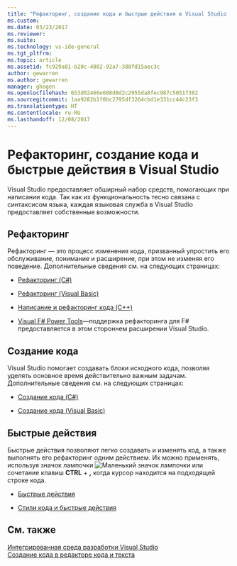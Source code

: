 ```yaml
---
title: "Рефакторинг, создание кода и быстрые действия в Visual Studio | Документы Майкрософт"
ms.custom: 
ms.date: 03/23/2017
ms.reviewer: 
ms.suite: 
ms.technology: vs-ide-general
ms.tgt_pltfrm: 
ms.topic: article
ms.assetid: fc929a81-b20c-4802-92a7-388fd15aec3c
author: gewarren
ms.author: gewarren
manager: ghogen
ms.openlocfilehash: 653d02466e608d8d2c2955da8fec987c50517382
ms.sourcegitcommit: 1aa9282b1f0bc2795df3264cbd1e331cc44c23f3
ms.translationtype: HT
ms.contentlocale: ru-RU
ms.lasthandoff: 12/08/2017
---
```

# <a name="refactoring-code-generation-and-quick-actions-in-visual-studio"></a>Рефакторинг, создание кода и быстрые действия в Visual Studio

Visual Studio предоставляет обширный набор средств, помогающих при написании кода.  Так как их функциональность тесно связана с синтаксисом языка, каждая языковая служба в Visual Studio предоставляет собственные возможности.

## <a name="refactoring"></a>Рефакторинг

Рефакторинг — это процесс изменения кода, призванный упростить его обслуживание, понимание и расширение, при этом не изменяя его поведение.  Дополнительные сведения см. на следующих страницах:

* [Рефакторинг (C#)](../csharp-ide/refactoring-csharp.md)

* [Рефакторинг (Visual Basic)](../vb-ide/refactoring-vb.md)

* [Написание и рефакторинг кода (C++)](/cpp/ide/writing-and-refactoring-code-cpp)

* [Visual F# Power Tools](https://marketplace.visualstudio.com/items?itemName=FSharpSoftwareFoundation.VisualFPowerTools)&mdash;поддержка рефакторинга для F# предоставляется в этом стороннем расширении Visual Studio.

## <a name="code-generation"></a>Создание кода

Visual Studio помогает создавать блоки исходного кода, позволяя уделять основное время действительно важным задачам. Дополнительные сведения см. на следующих страницах:

* [Создание кода (C#)](../csharp-ide/code-generation-csharp.md)

* [Создание кода (Visual Basic)](../vb-ide/code-generation-vb.md)

## <a name="quick-actions"></a>Быстрые действия

Быстрые действия позволяют легко создавать и изменять код, а также выполнять его рефакторинг одним действием. Их можно применять, используя значок лампочки ![Маленький значок лампочки](media/vs2015_lightbulbsmall.png "VS2017_LightBulbSmall") или сочетание клавиш **CTRL** + **,** когда курсор находится на подходящей строке кода.

* [Быстрые действия](quick-actions.md)

* [Стили кода и быстрые действия](code-styles-and-quick-actions.md)

## <a name="see-also"></a>См. также

[Интегрированная среда разработки Visual Studio](../ide/visual-studio-ide.md)  
[Создание кода в редакторе кода и текста](../ide/writing-code-in-the-code-and-text-editor.md)